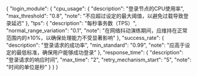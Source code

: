 {
  "login_module": {
    "cpu_usage": {
      "description": "登录节点的CPU使用率",
      "max_threshold": "0.8",
      "note": "不应超过设定的最大阈值，以避免过载导致登录延迟"
    },
    "tps": {
      "description": "每秒事务数（TPS）",
      "normal_range_variation": "0.1",
      "note": "在网络抖动演练期间，应维持在正常范围内的±10%，以确保处理能力不受显著影响"
    },
    "success_rate": {
      "description": "登录请求的成功率",
      "min_standard": "0.99",
      "note": "应高于设定的最低标准，确保用户能够成功登录"
    },
    "response_time": {
      "description": "登录请求的响应时间",
      "max_time": "2",
      "retry_mechanism_start": "5",
      "note": "时间的单位是秒"
    }
  }
}